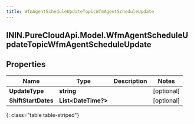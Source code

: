 ```yaml
---
title: WfmAgentScheduleUpdateTopicWfmAgentScheduleUpdate
---
```

## ININ.PureCloudApi.Model.WfmAgentScheduleUpdateTopicWfmAgentScheduleUpdate

## Properties

|Name | Type | Description | Notes|
|------------ | ------------- | ------------- | -------------|
| **UpdateType** | **string** |  | [optional] |
| **ShiftStartDates** | **List&lt;DateTime?&gt;** |  | [optional] |
{: class="table table-striped"}


